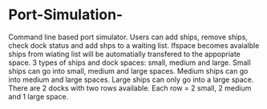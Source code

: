 # Port-Simulation-
Command line based port simulator.
Users can add ships, remove ships, check dock status and add shps to a waiting list. 
Ifspace becomes avaialble ships from wiating list will be automatially transfered to the appopriate space. 
3 types of ships and dock spaces: small, medium and large.
Small ships can go into small, medium and large spaces.
Medium ships can go into medium and large spaces.
Large ships can only go into a large space. 
There are 2 docks with two rows available. 
Each row = 2 small, 2 medium and 1 large space. 
